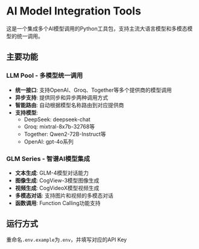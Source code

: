 # AI Model Integration Tools

这是一个集成多个AI模型调用的Python工具包，支持主流大语言模型和多模态模型的统一调用。

## 主要功能

### LLM Pool - 多模型统一调用
- **统一接口**: 支持OpenAI、Groq、Together等多个提供商的模型调用
- **异步支持**: 提供同步和异步两种调用方式
- **智能路由**: 自动根据模型名称路由到对应提供商
- **支持模型**:
  - DeepSeek: deepseek-chat
  - Groq: mixtral-8x7b-32768等
  - Together: Qwen2-72B-Instruct等
  - OpenAI: gpt-4o系列

### GLM Series - 智谱AI模型集成
- **文本生成**: GLM-4模型对话能力
- **图像生成**: CogView-3模型图像生成
- **视频生成**: CogVideoX模型视频生成
- **多模态对话**: 支持图片和视频的多模态对话
- **函数调用**: Function Calling功能支持

## 运行方式
重命名`.env.example`为`.env`，并填写对应的API Key

